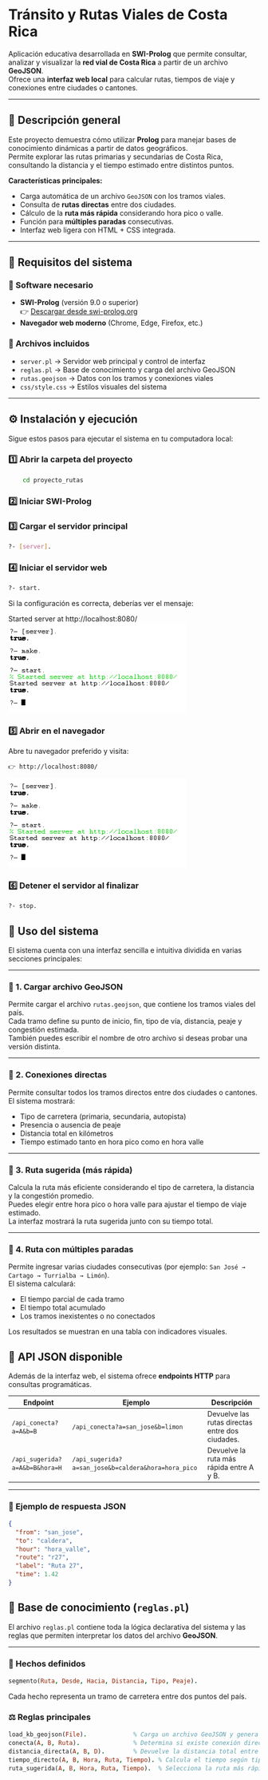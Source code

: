 ﻿# Tránsito y Rutas Viales de Costa Rica

Aplicación educativa desarrollada en **SWI-Prolog** que permite consultar, analizar y visualizar la **red vial de Costa Rica** a partir de un archivo **GeoJSON**.  
Ofrece una **interfaz web local** para calcular rutas, tiempos de viaje y conexiones entre ciudades o cantones.

---

## 📘 Descripción general

Este proyecto demuestra cómo utilizar **Prolog** para manejar bases de conocimiento dinámicas a partir de datos geográficos.  
Permite explorar las rutas primarias y secundarias de Costa Rica, consultando la distancia y el tiempo estimado entre distintos puntos.

**Características principales:**

- Carga automática de un archivo `GeoJSON` con los tramos viales.  
- Consulta de **rutas directas** entre dos ciudades.  
- Cálculo de la **ruta más rápida** considerando hora pico o valle.  
- Función para **múltiples paradas** consecutivas.   
- Interfaz web ligera con HTML + CSS integrada.

---

## 🧩 Requisitos del sistema

### 🧰 Software necesario
- **SWI-Prolog** (versión 9.0 o superior)  
  👉 [Descargar desde swi-prolog.org](https://www.swi-prolog.org/download/stable)
- **Navegador web moderno** (Chrome, Edge, Firefox, etc.)

### 📂 Archivos incluidos
- `server.pl` → Servidor web principal y control de interfaz  
- `reglas.pl` → Base de conocimiento y carga del archivo GeoJSON  
- `rutas.geojson` → Datos con los tramos y conexiones viales  
- `css/style.css` → Estilos visuales del sistema 

---

## ⚙️ Instalación y ejecución

Sigue estos pasos para ejecutar el sistema en tu computadora local:

### 1️⃣ Abrir la carpeta del proyecto
```bash 
    cd proyecto_rutas
```
### 2️⃣ Iniciar SWI-Prolog

### 3️⃣ Cargar el servidor principal
```bash 
?- [server].
```
### 4️⃣ Iniciar el servidor web
```bash 
?- start.
```
Si la configuración es correcta, deberías ver el mensaje:

Started server at http://localhost:8080/
![inicio](https://github.com/9re9o/RutasVialesCR/blob/473234a5dce3eaac2e294eb917e6d2459ecef743/startServer.png)
### 5️⃣ Abrir en el navegador
Abre tu navegador preferido y visita:
```bash 
👉 http://localhost:8080/
```
![inicio](https://github.com/9re9o/RutasVialesCR/blob/473234a5dce3eaac2e294eb917e6d2459ecef743/image.png)

### 6️⃣ Detener el servidor al finalizar
```bash 
?- stop.
```

## 🧠 Uso del sistema

El sistema cuenta con una interfaz sencilla e intuitiva dividida en varias secciones principales:

---

### 🔹 1. Cargar archivo GeoJSON
Permite cargar el archivo `rutas.geojson`, que contiene los tramos viales del país.  
Cada tramo define su punto de inicio, fin, tipo de vía, distancia, peaje y congestión estimada.  
También puedes escribir el nombre de otro archivo si deseas probar una versión distinta.

---

### 🔹 2. Conexiones directas
Permite consultar todos los tramos directos entre dos ciudades o cantones.  
El sistema mostrará:

- Tipo de carretera (primaria, secundaria, autopista)  
- Presencia o ausencia de peaje  
- Distancia total en kilómetros  
- Tiempo estimado tanto en hora pico como en hora valle  

---

### 🔹 3. Ruta sugerida (más rápida)
Calcula la ruta más eficiente considerando el tipo de carretera, la distancia y la congestión promedio.  
Puedes elegir entre hora pico o hora valle para ajustar el tiempo de viaje estimado.  
La interfaz mostrará la ruta sugerida junto con su tiempo total.

---

### 🔹 4. Ruta con múltiples paradas
Permite ingresar varias ciudades consecutivas (por ejemplo: `San José → Cartago → Turrialba → Limón`).  
El sistema calculará:

- El tiempo parcial de cada tramo  
- El tiempo total acumulado  
- Los tramos inexistentes o no conectados  

Los resultados se muestran en una tabla con indicadores visuales.


## 🔗 API JSON disponible

Además de la interfaz web, el sistema ofrece **endpoints HTTP** para consultas programáticas.

| Endpoint | Ejemplo | Descripción |
|-----------|----------|-------------|
| `/api_conecta?a=A&b=B` | `/api_conecta?a=san_jose&b=limon` | Devuelve las rutas directas entre dos ciudades. |
| `/api_sugerida?a=A&b=B&hora=H` | `/api_sugerida?a=san_jose&b=caldera&hora=hora_pico` | Devuelve la ruta más rápida entre A y B. |

---

### 🧾 Ejemplo de respuesta JSON
```json
{
  "from": "san_jose",
  "to": "caldera",
  "hour": "hora_valle",
  "route": "r27",
  "label": "Ruta 27",
  "time": 1.42
}
```

## 🧩 Base de conocimiento (`reglas.pl`)

El archivo `reglas.pl` contiene toda la lógica declarativa del sistema y las reglas que permiten interpretar los datos del archivo **GeoJSON**.

---

### 🧠 Hechos definidos
```prolog
segmento(Ruta, Desde, Hacia, Distancia, Tipo, Peaje).
```
Cada hecho representa un tramo de carretera entre dos puntos del país.

### ⚖️ Reglas principales
```prolog
load_kb_geojson(File).             % Carga un archivo GeoJSON y genera hechos dinámicos.
conecta(A, B, Ruta).               % Determina si existe conexión directa entre A y B.
distancia_directa(A, B, D).        % Devuelve la distancia total entre dos puntos.
tiempo_directo(A, B, Hora, Ruta, Tiempo). % Calcula el tiempo según tipo de vía y hora.
ruta_sugerida(A, B, Hora, Ruta, Tiempo).  % Selecciona la ruta más rápida entre dos ciudades.

```


